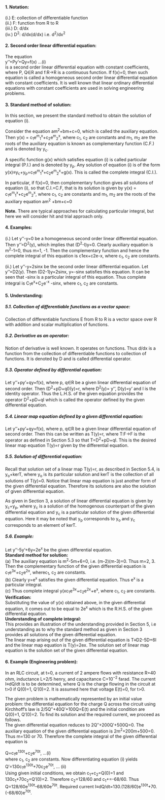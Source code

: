#### 1. Notation:
(i.) E: collection of differentiable function <br>
(ii.) F: function from R to R <br>
(iii.) D: d/dx <br>
(iv.) D<sup>2</sup>: d/dx(d/dx) i.e. d<sup>2</sup>/dx<sup>2</sup> 
#### 2. Second order linear differential equation:
The equation <br>
y’’+Py’+Qy=f(x) 					…(i) <br>
is a second order linear differential equation with constant coefficients, where P, Q&isin;R and f:R→R is a continuous function. If f(x)=0, then such equation is called a homogeneous second order linear differential equation with constant coefficients.
It is well known that linear ordinary differential equations with constant coefficients are used in solving engineering problems.<br>
#### 3. Standard method of solution:
In this section, we present the standard method to obtain the solution of equation (i). <br> 

Consider the equation am<sup>2</sup>+bm+c=0, which is called the auxiliary equation. Then y(x) = c<sub>1</sub>e<sup>m</sup><sub>1</sub><sup>x</sup>+c<sub>2</sub>e<sup>m</sup><sub>2</sub><sup>x</sup>, where c<sub>1</sub>, c<sub>2</sub> are constants and m<sub>1</sub>, m<sub>2</sub> are the roots of the auxiliary equation is known as complementary function (C.F.) and is denoted by y<sub>c</sub>. <br>

A specific function g(x) which satisfies equation (i) is called particular integral (P.I.) and is denoted by y<sub>p</sub>. Any solution of equation (i) is of the form y(x)≡y<sub>c</sub>+y<sub>p</sub>=c<sub>1</sub>e<sup>m</sup><sub>1</sub><sup>x</sup>+c<sub>2</sub>e<sup>m</sup><sub>2</sub><sup>x</sup>+g(x). This is called the complete integral (C.I.). <br>

In particular, if f(x)=0, then complementary function gives all solutions of equation (i), so that C.I.=C.F, that is its solution is given by y(x) = c<sub>1</sub>e<sup>m</sup><sub>1</sub><sup>x</sup>+c<sub>2</sub>e<sup>m</sup><sub>2</sub><sup>x</sup>, where  c<sub>1</sub>, c<sub>2</sub> are constants and  m<sub>1</sub>, m<sub>2</sub> are the roots of the auxiliary equation am<sup>2</sup> +bm+c=0 <br>

**Note.** There are typical approaches for calculating particular integral, but here we will consider hit and trial approach only. 
#### 4. Examples:
(i.) Let y’’-y=0 be a homogeneous second order linear differential equation. Then y’’=D<sup>2</sup>(y), which implies that (D<sup>2</sup>-I)y=0. Clearly auxiliary equation is m<sup>2</sup>-1=0, thus m=1, -1. Then the complementary function and hence the complete integral of this equation is c1ex+c2e-x, where c<sub>1</sub>, c<sub>2</sub> are constants.

(ii.) Let y’’-y=2sinx be the second order linear differential equation. Let y’’=D2(y). Then (D2-1)y=2sinx, y=-sinx satisfies this equation. It can be seen that -sinx is a particular integral of this equation. Thus complete integral is C<sub>1</sub>e<sup>x</sup>+C<sub>2</sub>e<sup>-x</sup> -sinx, where c<sub>1</sub>, c<sub>2</sub> are constants.
#### 5. Understanding:
##### 5.1. Collection of differentiable functions as a vector space:
Collection of differentiable functions E from R to R is a vector space over R with addition and scalar multiplication of functions.
##### 5.2. Derivative as an operator:
Notion of derivative is well known. It operates on functions. Thus d/dx is a function from the collection of differentiable functions to collection of functions. It is denoted by D and is called differential operator.
##### 5.3. Operator defined by differential equation:
Let y’’+py’+qy=f(x), where p, q&isin;R be a given linear differential equation of second order. Then (D<sup>2</sup>+pD+qI)(y)=r, where D<sup>2</sup>(y)= y’’, D(y)=y’ and I is the identity operator. Thus the L.H.S. of the given equation provides the operator D<sup>2</sup>+pD+qI which is called the operator defined by the given differential equation.
##### 5.4. Linear map equation defined by a given differential equation:
Let y’’+py’+qy=f(x), where p, q&isin;R be a given linear differential equation of second order. Then this can be written as T(y)=r, where T:F→F is the operator as defined in Section 5.3 so that T=D<sup>2</sup>+pD+qI. This is the desired linear map equation T(y)=r given by the differential equation.
##### 5.5. Solution of differential equation:
Recall that solution set of a linear map T(y)=r, as described in Section 5.4, is y<sub>o</sub>+kerT, where y<sub>o</sub> is its particular solution and kerT is the collection of all solutions of T(y)=0. Notice that linear map equation is just another form of the given differential equation. Therefore its solutions are also the solution of given differential equation.

As given in Section 3, a solution of linear differential equation is given by y<sub>c</sub>+y<sub>p</sub>, where y<sub>c</sub> is a solution of the homogenous counterpart of the given differential equation and y<sub>c</sub> is a particular solution of the given differential equation. Here it may be noted that y<sub>p</sub> corresponds to y<sub>o</sub> and y<sub>c</sub> corresponds to an element of kerT.
##### 5.6. Example: 
Let y’’-5y’+6y=2e<sup>x</sup> be the given differential equation. <br>
**Standard method for solution:** <br>
(a) The auxiliary equation is m<sup>2</sup>-5m+6=0, i.e. (m-2)(m-3)=0. Thus m=2, 3. Then the complementary function of the given differential equation is c<sub>1</sub>e<sup>3x</sup>+c<sub>2</sub>e<sup>2x</sup>, wherec<sub>1</sub>, c<sub>2</sub> are constants. <br>
(b) Clearly y=e<sup>x</sup> satisfies the given differential equation. Thus e<sup>x</sup> is a particular integral. <br>
(c) Thus complete integral y(xc<sub>1</sub>e<sup>3x</sup>+c<sub>2</sub>e<sup>2x</sup>+e<sup>x</sup>, where c<sub>1</sub>, c<sub>2</sub> are constants. <br>
**Verification:**  <br>
Substituting the value of y(x) obtained above, in the given differential equation, it comes out to be equal to 2e<sup>x</sup> which is the R.H.S. of the given differential equation. <br>
**Understanding of complete integral:**  <br>
This provides an illustration of the understanding provided in Section 5, i.e understanding as to why the standard method as given in Section 3 provides all solutions of the given differential equation. <br>
The linear map arising out of the given differential equation is T≡D2-5D+6I and the linear map equation is T(y)=2ex. The solution set of linear map equation is the solution set of the given differential equation. <br>
#### 6. Example (Engineering problem): <br>
In an RLC circuit, at t=0, a current of 2 ampere flows with resistance R=40 ohm, inductance L=2/5 henry, and capacitance C=10<sup>−2</sup> farad. The current I≡dQ/dt is to be determined, where Q is the charge flowing in the circuit at t>0 if Q(0)=1, Q′(0)=2. It is assumed here that voltage E(t)=0, for t>0. <br>

The given problem is mathematically represented by an initial value problem: the differential equation for the charge Q across the circuit using Kirchhoff’s law is 2/5Q′′+40Q′+100Q=E(t) and the initial condition are Q(0)=1, Q′(0)=2. To find its solution and the required current, we proceed as follows.  <br>
The given differential equation reduces to 2Q′′+200Q′+500Q=0. The auxiliary equation of the given differential equation is 2m<sup>2</sup>+200m+500=0. Thus m=130 or 70. Therefore the complete integral of the given differential equation is     <br>                                                 
                      Q=c<sub>1</sub>e<sup>130t</sup>+c<sub>2</sub>e<sup>70t</sup>,                      …(i) <br>
where c<sub>1</sub>, c<sub>2</sub> are constants. Now differentiating equation (i) yields  <br>
                           Q′=130c<sub>1</sub>e<sup>130t</sup>+70c<sub>2</sub>e<sup>70t</sup>,           … (ii)  <br>
Using given initial conditions, we obtain c<sub>1</sub>+c<sub>2</sub>=Q(0)=1 and 130c<sub>1</sub>+70c<sub>2</sub>=Q′(0)=2. Therefore c<sub>2</sub>=128/60 and c<sub>1</sub>+=-68/60. Thus Q=128/60e<sup>130t</sup>-68/60e<sup>70t</sup>. Required current I≡dQ/dt=130.(128/60)e<sup>130t</sup>+70.(-68/60)e<sup>70t</sup>.
